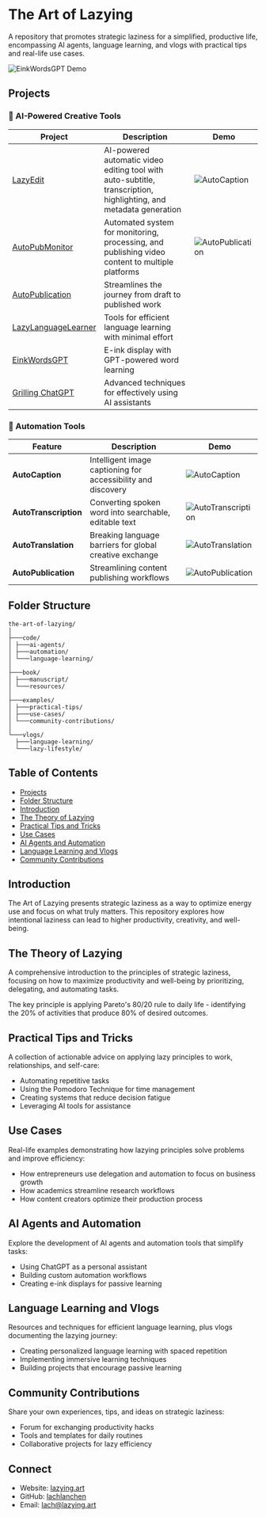 # The Art of Lazying

A repository that promotes strategic laziness for a simplified, productive life, encompassing AI agents, language learning, and vlogs with practical tips and real-life use cases.

![EinkWordsGPT Demo](https://raw.githubusercontent.com/lachlanchen/the-art-of-lazying/refs/heads/main/code/EinkWordsGPT/demo.jpg)

## Projects

### 🤖 AI-Powered Creative Tools

| Project | Description | Demo |
|---------|-------------|------|
| [LazyEdit](https://github.com/lachlanchen/LazyEdit) | AI-powered automatic video editing tool with auto-subtitle, transcription, highlighting, and metadata generation | ![AutoCaption](demos/autocaption.PNG) |
| [AutoPubMonitor](https://github.com/lachlanchen/AutoPubMonitor) | Automated system for monitoring, processing, and publishing video content to multiple platforms | ![AutoPublication](demos/autopublication.png) |
| [AutoPublication](https://github.com/lachlanchen/AutoPublication) | Streamlines the journey from draft to published work | |
| [LazyLanguageLearner](https://github.com/lachlanchen/lazylanguagelearner) | Tools for efficient language learning with minimal effort | |
| [EinkWordsGPT](https://github.com/lachlanchen/the-art-of-lazying/tree/main/code/EinkWordsGPT) | E-ink display with GPT-powered word learning | |
| [Grilling ChatGPT](https://github.com/lachlanchen/grilling_chatgpt) | Advanced techniques for effectively using AI assistants | |

### 🔄 Automation Tools

| Feature | Description | Demo |
|---------|-------------|------|
| **AutoCaption** | Intelligent image captioning for accessibility and discovery | ![AutoCaption](demos/autocaption.PNG) |
| **AutoTranscription** | Converting spoken word into searchable, editable text | ![AutoTranscription](demos/autotranscription.PNG) |
| **AutoTranslation** | Breaking language barriers for global creative exchange | ![AutoTranslation](demos/autotranslation.JPG) |
| **AutoPublication** | Streamlining content publishing workflows | ![AutoPublication](demos/autopublication.png) |

## Folder Structure

```
the-art-of-lazying/
│
├───code/
│ ├───ai-agents/
│ ├───automation/
│ └───language-learning/
│
├───book/
│ ├───manuscript/
│ └───resources/
│
├───examples/
│ ├───practical-tips/
│ ├───use-cases/
│ └───community-contributions/
│
└───vlogs/
  ├───language-learning/
  └───lazy-lifestyle/
```

## Table of Contents

- [Projects](#projects)
- [Folder Structure](#folder-structure)
- [Introduction](#introduction)
- [The Theory of Lazying](#the-theory-of-lazying)
- [Practical Tips and Tricks](#practical-tips-and-tricks)
- [Use Cases](#use-cases)
- [AI Agents and Automation](#ai-agents-and-automation)
- [Language Learning and Vlogs](#language-learning-and-vlogs)
- [Community Contributions](#community-contributions)

## Introduction

The Art of Lazying presents strategic laziness as a way to optimize energy use and focus on what truly matters. This repository explores how intentional laziness can lead to higher productivity, creativity, and well-being.

## The Theory of Lazying

A comprehensive introduction to the principles of strategic laziness, focusing on how to maximize productivity and well-being by prioritizing, delegating, and automating tasks.

The key principle is applying Pareto's 80/20 rule to daily life - identifying the 20% of activities that produce 80% of desired outcomes.

## Practical Tips and Tricks

A collection of actionable advice on applying lazy principles to work, relationships, and self-care:
- Automating repetitive tasks
- Using the Pomodoro Technique for time management
- Creating systems that reduce decision fatigue
- Leveraging AI tools for assistance

## Use Cases

Real-life examples demonstrating how lazying principles solve problems and improve efficiency:
- How entrepreneurs use delegation and automation to focus on business growth
- How academics streamline research workflows
- How content creators optimize their production process

## AI Agents and Automation

Explore the development of AI agents and automation tools that simplify tasks:
- Using ChatGPT as a personal assistant
- Building custom automation workflows
- Creating e-ink displays for passive learning

## Language Learning and Vlogs

Resources and techniques for efficient language learning, plus vlogs documenting the lazying journey:
- Creating personalized language learning with spaced repetition
- Implementing immersive learning techniques
- Building projects that encourage passive learning

## Community Contributions

Share your own experiences, tips, and ideas on strategic laziness:
- Forum for exchanging productivity hacks
- Tools and templates for daily routines
- Collaborative projects for lazy efficiency

## Connect

- Website: [lazying.art](https://lazying.art)
- GitHub: [lachlanchen](https://github.com/lachlanchen)
- Email: lach@lazying.art
